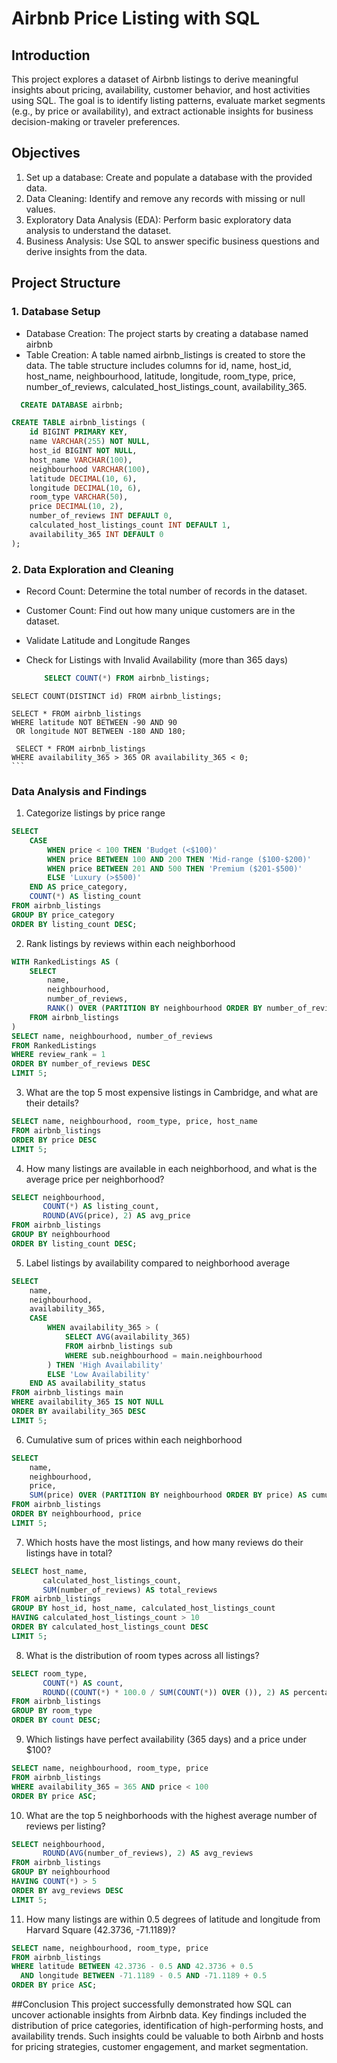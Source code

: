# Airbnb Price Listing with SQL

## Introduction
This project explores a dataset of Airbnb listings to derive meaningful insights about pricing, availability, customer behavior, and host activities using SQL. The goal is to identify listing patterns, evaluate market segments (e.g., by price or availability), and extract actionable insights for business decision-making or traveler preferences. 

## Objectives
1. Set up a database: Create and populate a database with the provided data.
2. Data Cleaning: Identify and remove any records with missing or null values.
3. Exploratory Data Analysis (EDA): Perform basic exploratory data analysis to understand the dataset.
4. Business Analysis: Use SQL to answer specific business questions and derive insights from the data.

## Project Structure
  ### 1. Database Setup
  * Database Creation: The project starts by creating a database named airbnb
  * Table Creation: A table named airbnb_listings is created to store the data. The table structure includes columns for id, name, host_id, host_name, neighbourhood, latitude, longitude, room_type, price, number_of_reviews, calculated_host_listings_count, availability_365.

```sql
  CREATE DATABASE airbnb;

CREATE TABLE airbnb_listings (
    id BIGINT PRIMARY KEY,
    name VARCHAR(255) NOT NULL,
    host_id BIGINT NOT NULL,
    host_name VARCHAR(100),
    neighbourhood VARCHAR(100),
    latitude DECIMAL(10, 6),
    longitude DECIMAL(10, 6),
    room_type VARCHAR(50),
    price DECIMAL(10, 2),
    number_of_reviews INT DEFAULT 0,
    calculated_host_listings_count INT DEFAULT 1,
    availability_365 INT DEFAULT 0
);
```
### 2. Data Exploration and Cleaning
   * Record Count: Determine the total number of records in the dataset.
   * Customer Count: Find out how many unique customers are in the dataset.
   *  Validate Latitude and Longitude Ranges
   * Check for Listings with Invalid Availability (more than 365 days)

     ```sql
         SELECT COUNT(*) FROM airbnb_listings;

    SELECT COUNT(DISTINCT id) FROM airbnb_listings;

    SELECT * FROM airbnb_listings
    WHERE latitude NOT BETWEEN -90 AND 90
     OR longitude NOT BETWEEN -180 AND 180;
   
     SELECT * FROM airbnb_listings
    WHERE availability_365 > 365 OR availability_365 < 0;
    ```
### Data Analysis and Findings
1. Categorize listings by price range 
```sql
SELECT 
    CASE 
        WHEN price < 100 THEN 'Budget (<$100)'
        WHEN price BETWEEN 100 AND 200 THEN 'Mid-range ($100-$200)'
        WHEN price BETWEEN 201 AND 500 THEN 'Premium ($201-$500)'
        ELSE 'Luxury (>$500)'
    END AS price_category,
    COUNT(*) AS listing_count
FROM airbnb_listings
GROUP BY price_category
ORDER BY listing_count DESC;
```
2. Rank listings by reviews within each neighborhood
```sql
WITH RankedListings AS (
    SELECT 
        name, 
        neighbourhood, 
        number_of_reviews,
        RANK() OVER (PARTITION BY neighbourhood ORDER BY number_of_reviews DESC) AS review_rank
    FROM airbnb_listings
)
SELECT name, neighbourhood, number_of_reviews
FROM RankedListings
WHERE review_rank = 1
ORDER BY number_of_reviews DESC
LIMIT 5;
```
 3. What are the top 5 most expensive listings in Cambridge, and what are their details?
```sql
SELECT name, neighbourhood, room_type, price, host_name
FROM airbnb_listings
ORDER BY price DESC
LIMIT 5;
```
4. How many listings are available in each neighborhood, and what is the average price per neighborhood?
```sql
SELECT neighbourhood, 
       COUNT(*) AS listing_count, 
       ROUND(AVG(price), 2) AS avg_price
FROM airbnb_listings
GROUP BY neighbourhood
ORDER BY listing_count DESC;
```
 5. Label listings by availability compared to neighborhood average
```sql
SELECT 
    name, 
    neighbourhood, 
    availability_365,
    CASE 
        WHEN availability_365 > (
            SELECT AVG(availability_365) 
            FROM airbnb_listings sub 
            WHERE sub.neighbourhood = main.neighbourhood
        ) THEN 'High Availability'
        ELSE 'Low Availability'
    END AS availability_status
FROM airbnb_listings main
WHERE availability_365 IS NOT NULL
ORDER BY availability_365 DESC
LIMIT 5;
```
6. Cumulative sum of prices within each neighborhood 
```sql
SELECT 
    name, 
    neighbourhood, 
    price,
    SUM(price) OVER (PARTITION BY neighbourhood ORDER BY price) AS cumulative_price
FROM airbnb_listings
ORDER BY neighbourhood, price
LIMIT 5;
```
7. Which hosts have the most listings, and how many reviews do their listings have in total?
```sql
SELECT host_name, 
       calculated_host_listings_count, 
       SUM(number_of_reviews) AS total_reviews
FROM airbnb_listings
GROUP BY host_id, host_name, calculated_host_listings_count
HAVING calculated_host_listings_count > 10
ORDER BY calculated_host_listings_count DESC
LIMIT 5;
```
8. What is the distribution of room types across all listings?
```sql
SELECT room_type, 
       COUNT(*) AS count, 
       ROUND((COUNT(*) * 100.0 / SUM(COUNT(*)) OVER ()), 2) AS percentage
FROM airbnb_listings
GROUP BY room_type
ORDER BY count DESC;
```
9. Which listings have perfect availability (365 days) and a price under $100?
```sql
SELECT name, neighbourhood, room_type, price
FROM airbnb_listings
WHERE availability_365 = 365 AND price < 100
ORDER BY price ASC;
```
10. What are the top 5 neighborhoods with the highest average number of reviews per listing?
```sql
SELECT neighbourhood, 
       ROUND(AVG(number_of_reviews), 2) AS avg_reviews
FROM airbnb_listings
GROUP BY neighbourhood
HAVING COUNT(*) > 5
ORDER BY avg_reviews DESC
LIMIT 5;
```
11. How many listings are within 0.5 degrees of latitude and longitude from Harvard Square (42.3736, -71.1189)?
```sql
SELECT name, neighbourhood, room_type, price
FROM airbnb_listings
WHERE latitude BETWEEN 42.3736 - 0.5 AND 42.3736 + 0.5
  AND longitude BETWEEN -71.1189 - 0.5 AND -71.1189 + 0.5
ORDER BY price ASC;
```
##Conclusion
This project successfully demonstrated how SQL can uncover actionable insights from Airbnb data. Key findings included the distribution of price categories, identification of high-performing hosts, and availability trends. Such insights could be valuable to both Airbnb and hosts for pricing strategies, customer engagement, and market segmentation.


